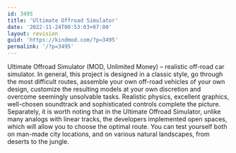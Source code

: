 ```yaml
---
id: 3495
title: 'Ultimate Offroad Simulator'
date: '2022-11-24T00:53:03+07:00'
layout: revision
guid: 'https://kindmod.com/?p=3495'
permalink: '/?p=3495'
---
```


Ultimate Offroad Simulator (MOD, Unlimited Money) – realistic off-road car simulator. In general, this project is designed in a classic style, go through the most difficult routes, assemble your own off-road vehicles of your own design, customize the resulting models at your own discretion and overcome seemingly unsolvable tasks. Realistic physics, excellent graphics, well-chosen soundtrack and sophisticated controls complete the picture. Separately, it is worth noting that in the Ultimate Offroad Simulator, unlike many analogs with linear tracks, the developers implemented open spaces, which will allow you to choose the optimal route. You can test yourself both on man-made city locations, and on various natural landscapes, from deserts to the jungle.